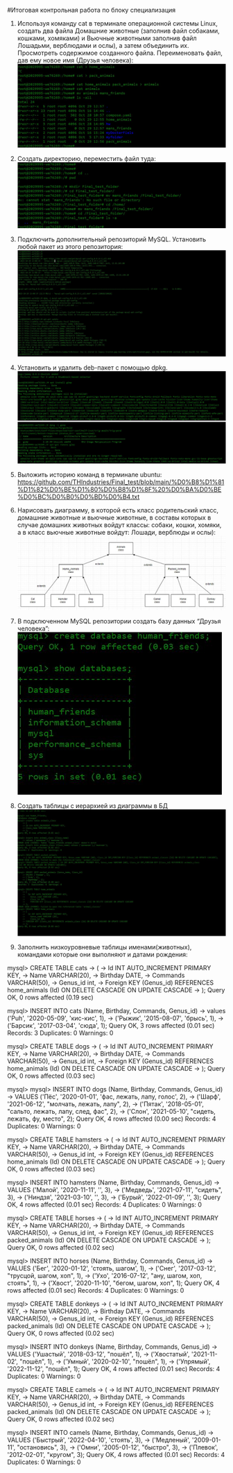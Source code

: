 #Итоговая контрольная работа по блоку специализация

1. Используя команду cat в терминале операционной системы Linux, создать
два файла Домашние животные (заполнив файл собаками, кошками,
хомяками) и Вьючные животными заполнив файл Лошадьми, верблюдами и
ослы), а затем объединить их. Просмотреть содержимое созданного файла.
Переименовать файл, дав ему новое имя (Друзья человека):
![Иллюстрация к проекту](https://github.com/THIndustries/Final_test/blob/main/01.JPG)

2. Создать директорию, переместить файл туда:
![Иллюстрация к проекту](https://github.com/THIndustries/Final_test/blob/main/02.JPG)

3. Подключить дополнительный репозиторий MySQL. Установить любой пакет
из этого репозитория:
![Иллюстрация к проекту](https://github.com/THIndustries/Final_test/blob/main/03.1.JPG)

4. Установить и удалить deb-пакет с помощью dpkg.
![Иллюстрация к проекту](https://github.com/THIndustries/Final_test/blob/main/4.1.JPG)
![Иллюстрация к проекту](https://github.com/THIndustries/Final_test/blob/main/4.2.JPG)

5. Выложить историю команд в терминале ubuntu:
https://github.com/THIndustries/Final_test/blob/main/%D0%B8%D1%81%D1%82%D0%BE%D1%80%D0%B8%D1%8F%20%D0%BA%D0%BE%D0%BC%D0%B0%D0%BD%D0%B4.txt

6. Нарисовать диаграмму, в которой есть класс родительский класс, домашние
животные и вьючные животные, в составы которых в случае домашних
животных войдут классы: собаки, кошки, хомяки, а в класс вьючные животные
войдут: Лошади, верблюды и ослы):
![Иллюстрация к проекту](https://github.com/THIndustries/Final_test/blob/main/6.1.JPG)

7. В подключенном MySQL репозитории создать базу данных “Друзья
человека”:
![Иллюстрация к проекту](https://github.com/THIndustries/Final_test/blob/main/7.JPG)

8. Создать таблицы с иерархией из диаграммы в БД
![Иллюстрация к проекту](https://github.com/THIndustries/Final_test/blob/main/8.JPG)



9. Заполнить низкоуровневые таблицы именами(животных), командами
которые они выполняют и датами рождения:

mysql> CREATE TABLE cats
    -> (
    ->     Id INT AUTO_INCREMENT PRIMARY KEY,
    ->     Name VARCHAR(20),
    ->     Birthday DATE,
    ->     Commands VARCHAR(50),
    ->     Genus_id int,
    ->     Foreign KEY (Genus_id) REFERENCES home_animals (Id) ON DELETE CASCADE ON UPDATE CASCADE
    -> );
Query OK, 0 rows affected (0.19 sec)

mysql> INSERT INTO cats (Name, Birthday, Commands, Genus_id)
    -> values ('Puh', '2020-05-09', 'кис-кис', 1),
    -> ('Рыжик', '2015-08-07', 'брысь', 1),
    -> ('Барсик', '2017-03-04', 'сюда', 1);
Query OK, 3 rows affected (0.01 sec)
Records: 3  Duplicates: 0  Warnings: 0

mysql> CREATE TABLE dogs
    -> (
    ->     Id INT AUTO_INCREMENT PRIMARY KEY,
    ->     Name VARCHAR(20),
    ->     Birthday DATE,
    ->     Commands VARCHAR(50),
    ->     Genus_id int,
    ->     Foreign KEY (Genus_id) REFERENCES home_animals (Id) ON DELETE CASCADE ON UPDATE CASCADE
    -> );
Query OK, 0 rows affected (0.03 sec)

mysql>
mysql> INSERT INTO dogs (Name, Birthday, Commands, Genus_id)
    -> VALUES ('Пёс', '2020-01-01', 'фас, лежать, лапу, голос', 2),
    -> ('Шарф', '2021-06-12', "молчать, лежать, лапу", 2),
    -> ('Пятак', '2018-05-01', "сальто, лежать, лапу, след, фас", 2),
    -> ('Слон', '2021-05-10', "сидеть, лежать, фу, место", 2);
Query OK, 4 rows affected (0.00 sec)
Records: 4  Duplicates: 0  Warnings: 0

mysql> CREATE TABLE hamsters
    -> (
    ->     Id INT AUTO_INCREMENT PRIMARY KEY,
    ->     Name VARCHAR(20),
    ->     Birthday DATE,
    ->     Commands VARCHAR(50),
    ->     Genus_id int,
    ->     Foreign KEY (Genus_id) REFERENCES home_animals (Id) ON DELETE CASCADE ON UPDATE CASCADE
    -> );
Query OK, 0 rows affected (0.03 sec)

mysql> INSERT INTO hamsters (Name, Birthday, Commands, Genus_id)
    -> VALUES ('Малой', '2020-11-11', '', 3),
    -> ('Медведь', '2021-07-11', "сидеть", 3),
    -> ('Ниндзя', '2021-03-10', '', 3),
    -> ('Бурый', '2022-01-09', '', 3);
Query OK, 4 rows affected (0.01 sec)
Records: 4  Duplicates: 0  Warnings: 0

mysql> CREATE TABLE horses
    -> (
    ->     Id INT AUTO_INCREMENT PRIMARY KEY,
    ->     Name VARCHAR(20),
    ->     Birthday DATE,
    ->     Commands VARCHAR(50),
    ->     Genus_id int,
    ->     Foreign KEY (Genus_id) REFERENCES packed_animals (Id) ON DELETE CASCADE ON UPDATE CASCADE
    -> );
Query OK, 0 rows affected (0.02 sec)

mysql> INSERT INTO horses (Name, Birthday, Commands, Genus_id)
    -> VALUES ('Бег', '2020-01-12', 'стоять, шагом', 1),
    -> ('Снег', '2017-03-12', "трусцой, шагом, хоп", 1),
    -> ('Ухо', '2016-07-12', "ану, шагом, хоп, стоять", 1),
    -> ('Хвост', '2020-11-10', "бегом, шагом, хоп", 1);
Query OK, 4 rows affected (0.01 sec)
Records: 4  Duplicates: 0  Warnings: 0

mysql> CREATE TABLE donkeys
    -> (
    ->     Id INT AUTO_INCREMENT PRIMARY KEY,
    ->     Name VARCHAR(20),
    ->     Birthday DATE,
    ->     Commands VARCHAR(50),
    ->     Genus_id int,
    ->     Foreign KEY (Genus_id) REFERENCES packed_animals (Id) ON DELETE CASCADE ON UPDATE CASCADE
    -> );
Query OK, 0 rows affected (0.02 sec)

mysql> INSERT INTO donkeys (Name, Birthday, Commands, Genus_id)
    -> VALUES ('Ушастый', '2018-03-12', "пошёл", 1),
    -> ('Хвостатый', '2021-11-02', "пошёл", 1),
    -> ('Умный', '2020-02-10', "пошёл", 1),
    -> ('Упрямый', '2022-11-12', "пошёл", 1);
Query OK, 4 rows affected (0.01 sec)
Records: 4  Duplicates: 0  Warnings: 0

mysql> CREATE TABLE camels
    -> (
    ->     Id INT AUTO_INCREMENT PRIMARY KEY,
    ->     Name VARCHAR(20),
    ->     Birthday DATE,
    ->     Commands VARCHAR(50),
    ->     Genus_id int,
    ->     Foreign KEY (Genus_id) REFERENCES packed_animals (Id) ON DELETE CASCADE ON UPDATE CASCADE
    -> );
Query OK, 0 rows affected (0.02 sec)

mysql> INSERT INTO camels (Name, Birthday, Commands, Genus_id)
    -> VALUES ('Быстрый', '2022-04-10', 'стоять', 3),
    -> ('Медленый', '2009-01-11', "остановись", 3),
    -> ('Омни', '2005-01-12', "быстро", 3),
    -> ('Плевок', '2012-02-01', "кругом", 3);
Query OK, 4 rows affected (0.01 sec)
Records: 4  Duplicates: 0  Warnings: 0
